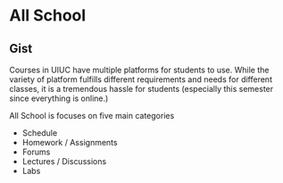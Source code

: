 # All School

## Gist
Courses in UIUC have multiple platforms for students to use.
While the variety of platform fulfills different requirements and needs for different classes, it is a tremendous hassle for students (especially this semester since everything is online.)

All School is focuses on five main categories
- Schedule
- Homework / Assignments
- Forums
- Lectures / Discussions
- Labs